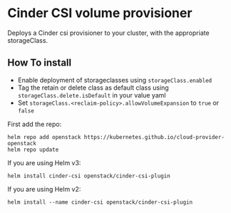 # Cinder CSI volume provisioner

Deploys a Cinder csi provisioner to your cluster, with the appropriate storageClass.

## How To install
- Enable deployment of storageclasses using `storageClass.enabled`
- Tag the retain or delete class as default class using `storageClass.delete.isDefault` in your value yaml
- Set `storageClass.<reclaim-policy>.allowVolumeExpansion` to `true` or `false`

First add the repo:

    helm repo add openstack https://kubernetes.github.io/cloud-provider-openstack
    helm repo update

If you are using Helm v3:

    helm install cinder-csi openstack/cinder-csi-plugin

If you are using Helm v2:

    helm install --name cinder-csi openstack/cinder-csi-plugin

